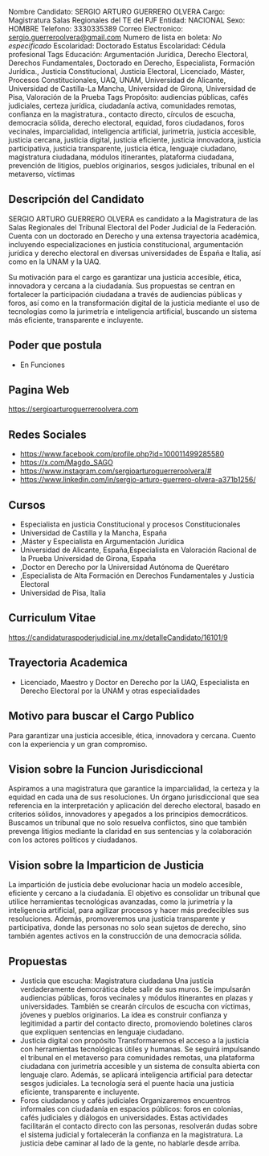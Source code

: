 Nombre Candidato: SERGIO ARTURO GUERRERO OLVERA
Cargo: Magistratura Salas Regionales del TE del PJF
Entidad: NACIONAL
Sexo: HOMBRE
Telefono: 3330335389
Correo Electronico: sergio.guerreroolvera@gmail.com
Numero de lista en boleta: *No especificado*
Escolaridad: Doctorado
Estatus Escolaridad: Cédula profesional
Tags Educación: Argumentación Jurídica, Derecho Electoral, Derechos Fundamentales, Doctorado en Derecho, Especialista, Formación Jurídica., Justicia Constitucional, Justicia Electoral, Licenciado, Máster, Procesos Constitucionales, UAQ, UNAM, Universidad de Alicante, Universidad de Castilla-La Mancha, Universidad de Girona, Universidad de Pisa, Valoración de la Prueba
Tags Propósito: audiencias públicas, cafés judiciales, certeza jurídica, ciudadanía activa, comunidades remotas, confianza en la magistratura., contacto directo, círculos de escucha, democracia sólida, derecho electoral, equidad, foros ciudadanos, foros vecinales, imparcialidad, inteligencia artificial, jurimetría, justicia accesible, justicia cercana, justicia digital, justicia eficiente, justicia innovadora, justicia participativa, justicia transparente, justicia ética, lenguaje ciudadano, magistratura ciudadana, módulos itinerantes, plataforma ciudadana, prevención de litigios, pueblos originarios, sesgos judiciales, tribunal en el metaverso, víctimas


## Descripción del Candidato 

SERGIO ARTURO GUERRERO OLVERA es candidato a la Magistratura de las Salas Regionales del Tribunal Electoral del Poder Judicial de la Federación. Cuenta con un doctorado en Derecho y una extensa trayectoria académica, incluyendo especializaciones en justicia constitucional, argumentación jurídica y derecho electoral en diversas universidades de España e Italia, así como en la UNAM y la UAQ. 

Su motivación para el cargo es garantizar una justicia accesible, ética, innovadora y cercana a la ciudadanía. Sus propuestas se centran en fortalecer la participación ciudadana a través de audiencias públicas y foros, así como en la transformación digital de la justicia mediante el uso de tecnologías como la jurimetría e inteligencia artificial, buscando un sistema más eficiente, transparente e incluyente.


## Poder que postula

- En Funciones


## Pagina Web

https://sergioarturoguerreroolvera.com


## Redes Sociales

- https://www.facebook.com/profile.php?id=100011499285580
- https://x.com/Magdo_SAGO
- https://www.instagram.com/sergioarturoguerreroolvera/#
- https://www.linkedin.com/in/sergio-arturo-guerrero-olvera-a371b1256/


## Cursos

- Especialista en justicia Constitucional y procesos Constitucionales
- Universidad de Castilla y la Mancha, España
- ,Máster y Especialista en Argumentación Jurídica
- Universidad de Alicante, España,Especialista en Valoración Racional de Ia Prueba Universidad de Girona, España
- ,Doctor en Derecho por la Universidad Autónoma de Querétaro
- ,Especialista de Alta Formación en Derechos Fundamentales y Justicia Electoral
- Universidad de Pisa, Italia


## Curriculum Vitae

https://candidaturaspoderjudicial.ine.mx/detalleCandidato/16101/9


## Trayectoria Academica

- Licenciado, Maestro y Doctor en Derecho por la UAQ, Especialista en Derecho Electoral por la UNAM y otras especialidades


## Motivo para buscar el Cargo Publico

Para garantizar una justicia accesible, ética, innovadora y cercana. Cuento con la experiencia y un gran compromiso.


## Vision sobre la Funcion Jurisdiccional

Aspiramos a una magistratura que garantice la imparcialidad, la certeza y la equidad en cada una de sus resoluciones. Un órgano jurisdiccional que sea referencia en la interpretación y aplicación del derecho electoral, basado en criterios sólidos, innovadores y apegados a los principios democráticos. Buscamos un tribunal que no solo resuelva conflictos, sino que también prevenga litigios mediante la claridad en sus sentencias y la colaboración con los actores políticos y ciudadanos.


## Vision sobre la Imparticion de Justicia

La impartición de justicia debe evolucionar hacia un modelo accesible, eficiente y cercano a la ciudadanía. El objetivo es consolidar un tribunal que utilice herramientas tecnológicas avanzadas, como la jurimetría y la inteligencia artificial, para agilizar procesos y hacer más predecibles sus resoluciones. Además, promoveremos una justicia transparente y participativa, donde las personas no solo sean sujetos de derecho, sino también agentes activos en la construcción de una democracia sólida.


## Propuestas

- Justicia que escucha: Magistratura ciudadana Una justicia verdaderamente democrática debe salir de sus muros. Se impulsarán audiencias públicas, foros vecinales y módulos itinerantes en plazas y universidades. También se crearán círculos de escucha con víctimas, jóvenes y pueblos originarios. La idea es construir confianza y legitimidad a partir del contacto directo, promoviendo boletines claros que expliquen sentencias en lenguaje ciudadano.
- Justicia digital con propósito Transformaremos el acceso a la justicia con herramientas tecnológicas útiles y humanas. Se seguirá impulsando el tribunal en el metaverso para comunidades remotas, una plataforma ciudadana con jurimetría accesible y un sistema de consulta abierta con lenguaje claro. Además, se aplicará inteligencia artificial para detectar sesgos judiciales. La tecnología será el puente hacia una justicia eficiente, transparente e incluyente.
- Foros ciudadanos y cafés judiciales Organizaremos encuentros informales con ciudadanía en espacios públicos: foros en colonias, cafés judiciales y diálogos en universidades. Estas actividades facilitarán el contacto directo con las personas, resolverán dudas sobre el sistema judicial y fortalecerán la confianza en la magistratura. La justicia debe caminar al lado de la gente, no hablarle desde arriba.

